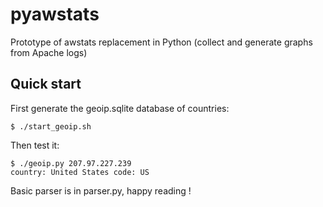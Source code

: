 # pyawstats

Prototype of awstats replacement in Python (collect and generate graphs from Apache logs)

## Quick start

First generate the geoip.sqlite database of countries:

``` shell
$ ./start_geoip.sh
```

Then test it:

``` shell
$ ./geoip.py 207.97.227.239
country: United States code: US
```


Basic parser is in parser.py, happy reading !

